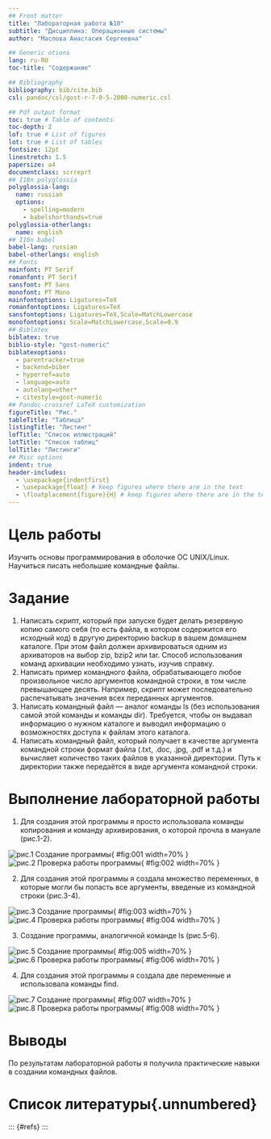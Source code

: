 ```yaml
---
## Front matter
title: "Лабораторная работа №10"
subtitle: "Дисциплина: Операционные системы"
author: "Маслова Анастасия Сергеевна"

## Generic otions
lang: ru-RU
toc-title: "Содержание"

## Bibliography
bibliography: bib/cite.bib
csl: pandoc/csl/gost-r-7-0-5-2008-numeric.csl

## Pdf output format
toc: true # Table of contents
toc-depth: 2
lof: true # List of figures
lot: true # List of tables
fontsize: 12pt
linestretch: 1.5
papersize: a4
documentclass: scrreprt
## I18n polyglossia
polyglossia-lang:
  name: russian
  options:
	- spelling=modern
	- babelshorthands=true
polyglossia-otherlangs:
  name: english
## I18n babel
babel-lang: russian
babel-otherlangs: english
## Fonts
mainfont: PT Serif
romanfont: PT Serif
sansfont: PT Sans
monofont: PT Mono
mainfontoptions: Ligatures=TeX
romanfontoptions: Ligatures=TeX
sansfontoptions: Ligatures=TeX,Scale=MatchLowercase
monofontoptions: Scale=MatchLowercase,Scale=0.9
## Biblatex
biblatex: true
biblio-style: "gost-numeric"
biblatexoptions:
  - parentracker=true
  - backend=biber
  - hyperref=auto
  - language=auto
  - autolang=other*
  - citestyle=gost-numeric
## Pandoc-crossref LaTeX customization
figureTitle: "Рис."
tableTitle: "Таблица"
listingTitle: "Листинг"
lofTitle: "Список иллюстраций"
lotTitle: "Список таблиц"
lolTitle: "Листинги"
## Misc options
indent: true
header-includes:
  - \usepackage{indentfirst}
  - \usepackage{float} # keep figures where there are in the text
  - \floatplacement{figure}{H} # keep figures where there are in the text
---
```


# Цель работы

Изучить основы программирования в оболочке ОС UNIX/Linux. Научиться писать небольшие командные файлы.

# Задание

1. Написать скрипт, который при запуске будет делать резервную копию самого себя (то есть файла, в котором содержится его исходный код) в другую директорию backup в вашем домашнем каталоге. При этом файл должен архивироваться одним из архиваторов на выбор zip, bzip2 или tar. Способ использования команд архивации необходимо узнать, изучив справку.
2. Написать пример командного файла, обрабатывающего любое произвольное число аргументов командной строки, в том числе превышающее десять. Например, скрипт может последовательно распечатывать значения всех переданных аргументов.
3. Написать командный файл — аналог команды ls (без использования самой этой команды и команды dir). Требуется, чтобы он выдавал информацию о нужном каталоге и выводил информацию о возможностях доступа к файлам этого каталога.
4. Написать командный файл, который получает в качестве аргумента командной строки формат файла (.txt, .doc, .jpg, .pdf и т.д.) и вычисляет количество таких файлов в указанной директории. Путь к директории также передаётся в виде аргумента командной строки.


# Выполнение лабораторной работы

1. Для создания этой программы я просто использовала команды копирования и команду архивирования, о которой прочла в мануале (рис.1-2).

![рис.1 Создание программы](image/1.png){ #fig:001 width=70% }
![рис.2 Проверка работы программы](image/2.png){ #fig:002 width=70% }

2. Для создания этой программы я создала множество переменных, в которые могли бы попасть все аргументы, введеные из командной строки (рис.3-4).

![рис.3 Создание программы](image/3.png){ #fig:003 width=70% }
![рис.4 Проверка работы программы](image/4.png){ #fig:004 width=70% }

3. Создание программы, аналогичной команде ls (рис.5-6).

![рис.5 Создание программы](image/5.png){ #fig:005 width=70% }
![рис.6 Проверка работы программы](image/6.png){ #fig:006 width=70% }

4. Для создания этой программы я создала две переменные и использовала команды find.

![рис.7 Создание программы](image/7.png){ #fig:007 width=70% }
![рис.8 Проверка работы программы](image/8.png){ #fig:008 width=70% }

# Выводы

По результатам лабораторной работы я получила практические навыки в создании командных файлов.

# Список литературы{.unnumbered}

::: {#refs}
:::
